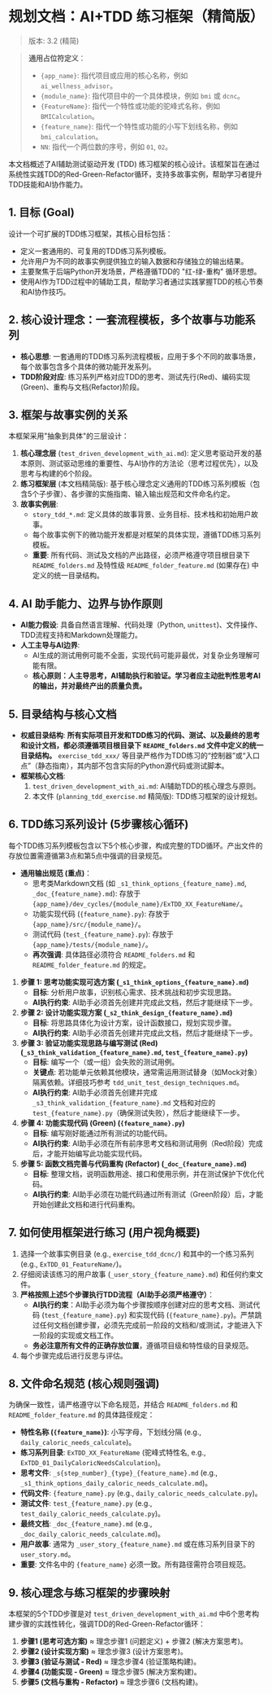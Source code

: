 # 规划文档：AI+TDD 练习框架（精简版）
> 版本: 3.2 (精简)

> **通用占位符定义**：
> - `{app_name}`: 指代项目或应用的核心名称，例如 `ai_wellness_advisor`。
> - `{module_name}`: 指代项目中的一个具体模块，例如 `bmi` 或 `dcnc`。
> - `{FeatureName}`: 指代一个特性或功能的驼峰式名称，例如 `BMICalculation`。
> - `{feature_name}`: 指代一个特性或功能的小写下划线名称，例如 `bmi_calculation`。
> - `NN`: 指代一个两位数的序号，例如 `01`, `02`。

本文档概述了AI辅助测试驱动开发 (TDD) 练习框架的核心设计。该框架旨在通过系统性实践TDD的Red-Green-Refactor循环，支持多故事实例，帮助学习者提升TDD技能和AI协作能力。

## 1. 目标 (Goal)
设计一个可扩展的TDD练习框架，其核心目标包括：
*   定义一套通用的、可复用的TDD练习系列模板。
*   允许用户为不同的故事实例提供独立的输入数据和存储独立的输出结果。
*   主要聚焦于后端Python开发场景，严格遵循TDD的 "红-绿-重构" 循环思想。
*   使用AI作为TDD过程中的辅助工具，帮助学习者通过实践掌握TDD的核心节奏和AI协作技巧。

## 2. 核心设计理念：一套流程模板，多个故事与功能系列
*   **核心思想**: 一套通用的TDD练习系列流程模板，应用于多个不同的故事场景，每个故事包含多个具体的微功能开发系列。
*   **TDD阶段对应**: 练习系列严格对应TDD的思考、测试先行(Red)、编码实现(Green)、重构与文档(Refactor)阶段。

## 3. 框架与故事实例的关系
本框架采用"抽象到具体"的三层设计：
1.  **核心理念层** (`test_driven_development_with_ai.md`): 定义思考驱动开发的基本原则、测试驱动思维的重要性、与AI协作的方法论（思考过程优先），以及思考与构建的6个阶段。
2.  **练习框架层** (本文档精简版): 基于核心理念定义通用的TDD练习系列模板（包含5个子步骤）、各步骤的实施指南、输入输出规范和文件命名约定。
3.  **故事实例层**:
    *   `story_tdd_*.md`: 定义具体的故事背景、业务目标、技术栈和初始用户故事。
    *   每个故事实例下的微功能开发都是对框架的具体实现，遵循TDD练习系列模板。
    *   **重要**: 所有代码、测试及文档的产出路径，必须严格遵守项目根目录下 `README_folders.md` 及特性级 `README_folder_feature.md` (如果存在) 中定义的统一目录结构。

## 4. AI 助手能力、边界与协作原则
*   **AI能力假设**: 具备自然语言理解、代码处理（Python, `unittest`)、文件操作、TDD流程支持和Markdown处理能力。
*   **人工主导与AI边界**:
    *   AI生成的测试用例可能不全面，实现代码可能非最优，对复杂业务理解可能有限。
    *   **核心原则：人主导思考，AI辅助执行和验证。学习者应主动批判性思考AI的输出，并对最终产出的质量负责。**

## 5. 目录结构与核心文档
*   **权威目录结构**: **所有实际项目开发和TDD练习的代码、测试、以及最终的思考和设计文档，都必须遵循项目根目录下 `README_folders.md` 文件中定义的统一目录结构。** `exercise_tdd_xxx/` 等目录严格作为TDD练习的“控制器”或“入口点”（静态指南），其内部不包含实际的Python源代码或测试脚本。
*   **框架核心文档**:
    1.  `test_driven_development_with_ai.md`: AI辅助TDD的核心理念与原则。
    2.  本文件 (`planning_tdd_exercise.md` 精简版): TDD练习框架的设计规划。

## 6. TDD练习系列设计 (5步骤核心循环)
每个TDD练习系列模板包含以下5个核心步骤，构成完整的TDD循环。产出文件的存放位置需遵循第3点和第5点中强调的目录规范。

*   **通用输出规范 (重点)**：
    *   思考类Markdown文档 (如 `_s1_think_options_{feature_name}.md`, `_doc_{feature_name}.md`): 存放于 `{app_name}/dev_cycles/{module_name}/ExTDD_XX_FeatureName/`。
    *   功能实现代码 (`{feature_name}.py`): 存放于 `{app_name}/src/{module_name}/`。
    *   测试代码 (`test_{feature_name}.py`): 存放于 `{app_name}/tests/{module_name}/`。
    *   **再次强调**: 具体路径必须符合 `README_folders.md` 和 `README_folder_feature.md` 的规定。

1.  **步骤 1: 思考功能实现可选方案 (`_s1_think_options_{feature_name}.md`)**
    *   **目标**: 分析用户故事，识别核心需求、技术挑战和初步实现思路。
    *   **AI执行约束**: AI助手必须首先创建并完成此文档，然后才能继续下一步。
2.  **步骤 2: 设计功能实现方案 (`_s2_think_design_{feature_name}.md`)**
    *   **目标**: 将思路具体化为设计方案，设计函数接口，规划实现步骤。
    *   **AI执行约束**: AI助手必须首先创建并完成此文档，然后才能继续下一步。
3.  **步骤 3: 验证功能实现思路与编写测试 (Red) (`_s3_think_validation_{feature_name}.md`, `test_{feature_name}.py`)**
    *   **目标**: 编写一个（或一组）会失败的测试用例。
    *   **关键点**: 若功能单元依赖其他模块，通常需运用测试替身（如Mock对象）隔离依赖。详细技巧参考 `tdd_unit_test_design_techniques.md`。
    *   **AI执行约束**: AI助手必须首先创建并完成 `_s3_think_validation_{feature_name}.md` 文档和对应的 `test_{feature_name}.py`（确保测试失败），然后才能继续下一步。
4.  **步骤 4: 功能实现代码 (Green) (`{feature_name}.py`)**
    *   **目标**: 编写刚好能通过所有测试的功能代码。
    *   **AI执行约束**: AI助手必须在所有前序思考文档和测试用例（Red阶段）完成后，才能开始编写此功能实现代码。
5.  **步骤 5: 函数文档完善与代码重构 (Refactor) (`_doc_{feature_name}.md`)**
    *   **目标**: 整理文档，说明函数用途、接口和使用示例，并在测试保护下优化代码。
    *   **AI执行约束**: AI助手必须在功能代码通过所有测试（Green阶段）后，才能开始创建此文档和进行代码重构。

## 7. 如何使用框架进行练习 (用户视角概要)
1.  选择一个故事实例目录 (e.g., `exercise_tdd_dcnc/`) 和其中的一个练习系列 (e.g., `ExTDD_01_FeatureName/`)。
2.  仔细阅读该练习的用户故事 (`_user_story_{feature_name}.md`) 和任何约束文件。
3.  **严格按照上述5个步骤执行TDD流程（AI助手必须严格遵守）**：
    *   **AI执行约束**：AI助手必须为每个步骤按顺序创建对应的思考文档、测试代码 (`test_{feature_name}.py`) 和实现代码 (`{feature_name}.py`)。严禁跳过任何文档创建步骤，必须先完成前一阶段的文档和/或测试，才能进入下一阶段的实现或文档工作。
    *   **务必注意所有文件的正确存放位置**，遵循项目级和特性级的目录规范。
4.  每个步骤完成后进行反思与评估。

## 8. 文件命名规范 (核心规则强调)
为确保一致性，请严格遵守以下命名规范，并结合 `README_folders.md` 和 `README_folder_feature.md` 的具体路径规定：
*   **特性名称 (`{feature_name}`)**: 小写字母，下划线分隔 (e.g., `daily_caloric_needs_calculate`)。
*   **练习系列目录**: `ExTDD_XX_FeatureName` (驼峰式特性名, e.g., `ExTDD_01_DailyCaloricNeedsCalculation`)。
*   **思考文件**: `_s{step_number}_{type}_{feature_name}.md` (e.g., `_s1_think_options_daily_caloric_needs_calculate.md`)。
*   **代码文件**: `{feature_name}.py` (e.g., `daily_caloric_needs_calculate.py`)。
*   **测试文件**: `test_{feature_name}.py` (e.g., `test_daily_caloric_needs_calculate.py`)。
*   **最终文档**: `_doc_{feature_name}.md` (e.g., `_doc_daily_caloric_needs_calculate.md`)。
*   **用户故事**: 通常为 `_user_story_{feature_name}.md` 或在练习系列目录下的 `user_story.md`。
*   **重要**: 文件名中的 `{feature_name}` 必须一致。所有路径需符合项目规范。

## 9. 核心理念与练习框架的步骤映射
本框架的5个TDD步骤是对 `test_driven_development_with_ai.md` 中6个思考构建步骤的实践性转化，强调TDD的Red-Green-Refactor循环：
1.  **步骤1 (思考可选方案)** ≈ 理念步骤1 (问题定义) + 步骤2 (解决方案思考)。
2.  **步骤2 (设计实现方案)** ≈ 理念步骤3 (设计方案思考)。
3.  **步骤3 (验证与测试 - Red)** ≈ 理念步骤4 (验证策略构建)。
4.  **步骤4 (功能实现 - Green)** ≈ 理念步骤5 (解决方案构建)。
5.  **步骤5 (文档与重构 - Refactor)** ≈ 理念步骤6 (文档构建)。
